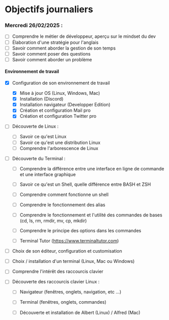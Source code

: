 # Objectifs journaliers

### Mercredi 26/02/2025 :


* [ ] Comprendre le métier de développeur, aperçu sur le mindset du dev
* [ ] Élaboration d'une stratégie pour l'anglais
* [ ] Savoir comment aborder la gestion de son temps
* [ ] Savoir comment poser des questions
* [ ] Savoir comment aborder un problème

#### Environnement de travail

* [X] Configuration de son environnement de travail
  * [X] Mise à jour OS (Linux, Windows, Mac)
  * [X] Installation (Discord)
  * [X] Installation navigateur (Developper Edition)
  * [X] Création et configuration Mail pro 
  * [X] Création et configuration Twitter pro 

* [ ] Découverte de Linux :
  * [ ] Savoir ce qu'est Linux
  * [ ] Savoir ce qu'est une distribution Linux
  * [ ] Comprendre l'arborescence de Linux

* [ ] Découverte du Terminal : 
  * [ ] Comprendre la différence entre une interface en ligne de commande et une interface graphique
  * [ ] Savoir ce qu'est un Shell, quelle différence entre BASH et ZSH 
  * [ ] Comprendre comment fonctionne un shell
  * [ ] Comprendre le fonctionnement des alias
  * [ ] Comprendre le fonctionnement et l'utilité des commandes de bases (cd, ls, rm, rmdir, mv, cp, mkdir)
  * [ ] Comprendre le principe des options dans les commandes
  * [ ] Terminal Tutor (https://www.terminaltutor.com)


* [ ] Choix de son éditeur, configuration et customisation
* [ ] Choix / installation d'un terminal (Linux, Mac ou Windows)

* [ ] Comprendre l'intérêt des raccourcis clavier
* [ ] Découverte des raccourcis clavier Linux : 
  * [ ] Navigateur (fenêtres, onglets, navigation, etc …)
  * [ ] Terminal (fenêtres, onglets, commandes)
  * [ ] Découverte et installation de Albert (Linux) / Alfred (Mac)

